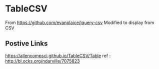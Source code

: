 # TableCSV
From   https://github.com/evanplaice/jquery-csv    Modified to display from CSV


## Postive Links

https://allencompsci.github.io/TableCSV/Table
ref : http://bl.ocks.org/ndarville/7075823
